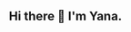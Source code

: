 <h2 align="center">
Hi there 👋 I'm Yana.
</h2>

<!--
**YanaGupta1/YanaGupta1** is a ✨ _special_ ✨ repository because its `README.md` (this file) appears on your GitHub profile.

Here are some ideas to get you started:

- 🔭 I’m currently working on ...
- 🌱 I’m currently learning web development.
- 👯 I’m looking to collaborate on open source.
- 💬 Ask me about React and Node.
- 😄 Pronouns: she/her/hers
-->
